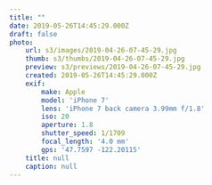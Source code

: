 ```yaml
---
title: ""
date: 2019-05-26T14:45:29.000Z
draft: false
photo:
    url: s3/images/2019-04-26-07-45-29.jpg
    thumb: s3/thumbs/2019-04-26-07-45-29.jpg
    preview: s3/previews/2019-04-26-07-45-29.jpg
    created: 2019-05-26T14:45:29.000Z
    exif:
        make: Apple
        model: 'iPhone 7'
        lens: 'iPhone 7 back camera 3.99mm f/1.8'
        iso: 20
        aperture: 1.8
        shutter_speed: 1/1709
        focal_length: '4.0 mm'
        gps: '47.7597 -122.20115'
    title: null
    caption: null
---
```


